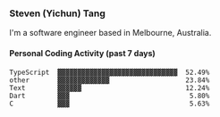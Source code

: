 ### Steven (Yichun) Tang

I'm a software engineer based in Melbourne, Australia.

#### Personal Coding Activity (past 7 days)
```
TypeScript  ▓▓▓▓▓▓▓▓▓▓▓▓▓▓▓▓▓▓▓▓▓▓▓▓▓▓▓▓▓▓  52.49%
other       ▓▓▓▓▓▓▓▓▓▓▓▓▓                   23.84%
Text        ▓▓▓▓▓▓                          12.24%
Dart        ▓▓▓                              5.80%
C           ▓▓▓                              5.63%
```
